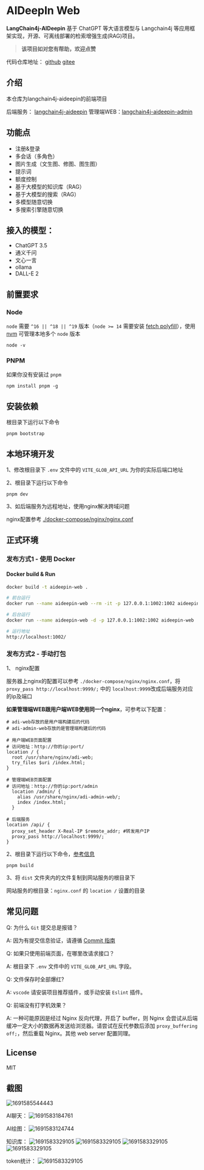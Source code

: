# AIDeepIn Web

**LangChain4j-AIDeepin**
基于 ChatGPT 等大语言模型与 Langchain4j 等应用框架实现，开源、可离线部署的检索增强生成(RAG)项目。

> **该项目如对您有帮助，欢迎点赞**

代码仓库地址： [github](https://github.com/moyangzhan/langchain4j-aideepin-web)   [gitee](https://gitee.com/moyangzhan/langchain4j-aideepin-web)

## 介绍

本仓库为langchain4j-aideepin的前端项目

后端服务： [langchain4j-aideepin](https://github.com/moyangzhan/langchain4j-aideepin)
管理端WEB：[langchain4j-aideepin-admin](https://github.com/moyangzhan/langchain4j-aideepin-admin)

## 功能点

* 注册&登录
* 多会话（多角色）
* 图片生成（文生图、修图、图生图）
* 提示词
* 额度控制
* 基于大模型的知识库（RAG）
* 基于大模型的搜索（RAG）
* 多模型随意切换
* 多搜索引擎随意切换

## 接入的模型：

* ChatGPT 3.5
* 通义千问
* 文心一言
* ollama
* DALL-E 2

## 前置要求

### Node

`node` 需要 `^16 || ^18 || ^19` 版本（`node >= 14` 需要安装 [fetch polyfill](https://github.com/developit/unfetch#usage-as-a-polyfill)），使用 [nvm](https://github.com/nvm-sh/nvm) 可管理本地多个 `node` 版本

```shell
node -v
```

### PNPM

如果你没有安装过 `pnpm`

```shell
npm install pnpm -g
```

## 安装依赖

根目录下运行以下命令

```shell
pnpm bootstrap
```

## 本地环境开发

1、修改根目录下 `.env` 文件中的 `VITE_GLOB_API_URL` 为你的实际后端口地址

2、根目录下运行以下命令

```shell
pnpm dev
```

3、如后端服务为远程地址，使用nginx解决跨域问题

nginx配置参考 [./docker-compose/nginx/nginx.conf](docker-compose/nginx/nginx.conf)

## 正式环境

### 发布方式1 - 使用 Docker

#### Docker build & Run

```bash
docker build -t aideepin-web .

# 前台运行
docker run --name aideepin-web --rm -it -p 127.0.0.1:1002:1002 aideepin-web

# 后台运行
docker run --name aideepin-web -d -p 127.0.0.1:1002:1002 aideepin-web

# 运行地址
http://localhost:1002/
```

### 发布方式2 - 手动打包

1、 nginx配置

服务器上nginx的配置可以参考 `./docker-compose/nginx/nginx.conf`，将 `proxy_pass http://localhost:9999/;` 中的 `localhost:9999`改成后端服务对应的ip及端口

**如果管理端WEB跟用户端WEB使用同一个nginx**，可参考以下配置：

```shell
# adi-web存放的是用户端构建后的代码
# adi-admin-web存放的是管理端构建后的代码

# 用户端WEB页面配置
# 访问地址：http://你的ip:port/
location / {
  root /usr/share/nginx/adi-web;
  try_files $uri /index.html;
}

# 管理端WEB页面配置
# 访问地址：http://你的ip:port/admin
  location /admin/ {
    alias /usr/share/nginx/adi-admin-web/;
   	index /index.html;
  }

# 后端服务
location /api/ {
  proxy_set_header X-Real-IP $remote_addr; #转发用户IP
  proxy_pass http://localhost:9999/;
}
```

2、根目录下运行以下命令，[参考信息](https://cn.vitejs.dev/guide/static-deploy.html#building-the-app)

```shell
pnpm build
```

3、将 `dist` 文件夹内的文件复制到网站服务的根目录下

网站服务的根目录：`nginx.conf` 的 `location /` 设置的目录

## 常见问题

Q: 为什么 `Git` 提交总是报错？

A: 因为有提交信息验证，请遵循 [Commit 指南](./CONTRIBUTING.md)

Q: 如果只使用前端页面，在哪里改请求接口？

A: 根目录下 `.env` 文件中的 `VITE_GLOB_API_URL` 字段。

Q: 文件保存时全部爆红?

A: `vscode` 请安装项目推荐插件，或手动安装 `Eslint` 插件。

Q: 前端没有打字机效果？

A: 一种可能原因是经过 Nginx 反向代理，开启了 buffer，则 Nginx 会尝试从后端缓冲一定大小的数据再发送给浏览器。请尝试在反代参数后添加 `proxy_buffering off;`，然后重载 Nginx。其他 web server 配置同理。

## License

MIT

## 截图

![1691585544443](image/README/1691585544443.png)

AI聊天：
![1691583184761](image/README/1691583184761.png)

AI绘图：
![1691583124744](image/README/1691583124744.png)

知识库：
![1691583329105](image/README/kbidx.png)
![1691583329105](image/README/kb01.png)
![1691583329105](image/README/kb02.png)
![1691583329105](image/README/kb03.png)

token统计：
![1691583329105](image/README/1691583329105.png)
